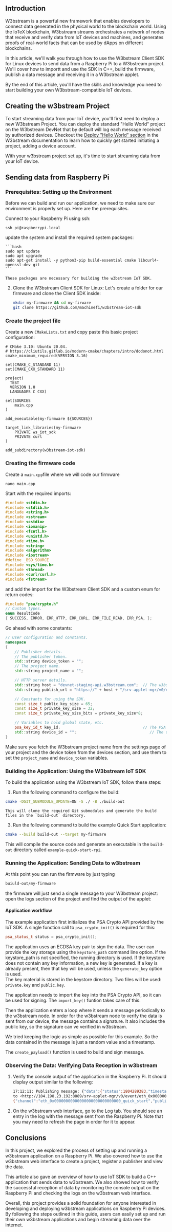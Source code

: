 ## Introduction

W3bstream is a powerful new framework that enables developers to connect data generated in the physical world to the blockchain world. Using the IoTeX blockchain, W3bstream streams orchestrates a network of nodes that receive and verify data from IoT devices and machines, and generates proofs of real-world facts that can be used by dApps on different blockchains.  

In this article, we'll walk you through how to use the W3bstream Client SDK for Linux devices to send data from a Raspberry Pi to a W3bstream project. We'll cover how to importt and use the SDK in C++, build the firmware, publish a data message and receiving it in a W3bstream applet. 

By the end of this article, you'll have the skills and knowledge you need to start building your own W3bstream-compatible IoT devices.

## Creating the w3bstream Project

To start streaming data from your IoT device, you'll first need to deploy a new W3bstream Project. You can deploy the standard "Hello World" project on the W3bstream DevNet that by default will log each message received by authorized devices. Checkout the [Deploy "Hello World" section]([https://docs.w3bstream.com/get-started/w3bstream-studio](https://docs.w3bstream.com/get-started/deploying-an-applet)) in the W3bstream documentation to learn how to quickly get started initiating a project, adding a device account. 

With your w3bstream project set up, it's time to start streaming data from your IoT device.

## Sending data from Raspberry Pi

### Prerequisites: Setting up the Environment

Before we can build and run our application, we need to make sure our environment is properly set up. Here are the prerequisites. 

Connect to your Raspberry Pi using ssh:
```
ssh pi@raspberrypi.local
```

update the system and install the required system packages:

    ```bash
    sudo apt update
    sudo apt upgrade
    sudo apt-get install -y python3-pip build-essential cmake libcurl4-openssl-dev git
    ```

    These packages are necessary for building the w3bstream IoT SDK.

2. Clone the W3bstream Client SDK for Linux:
Let's create a folder for our firmware and clone the Client SDK inside:

    ```bash
    mkdir my-firmware && cd my-firware
    git clone https://github.com/machinefi/w3bstream-iot-sdk 
    ```

### Create the project file
Create a new `CMakeLists.txt` and copy paste this basic project configuration:
```
# CMake 3.10: Ubuntu 20.04.
# https://cliutils.gitlab.io/modern-cmake/chapters/intro/dodonot.html
cmake_minimum_required(VERSION 3.16) 

set(CMAKE_C_STANDARD 11)
set(CMAKE_CXX_STANDARD 11)

project(
  TEST
  VERSION 1.0
  LANGUAGES C CXX)

set(SOURCES 
    main.cpp
)

add_executable(my-firmware ${SOURCES})

target_link_libraries(my-firmware
    PRIVATE ws_iot_sdk
    PRIVATE curl
)

add_subdirectory(w3bstream-iot-sdk)
```
### Creating the firmware code
Create a `main.cpp`file where we will code our firmware

```
nano main.cpp
```

Start with the required imports:
```cpp
#include <stdio.h>
#include <stdlib.h>
#include <string.h>
#include <sstream>
#include <cstdio>
#include <iomanip>
#include <fcntl.h>
#include <unistd.h>
#include <time.h>
#include <string>
#include <algorithm>
#include <iostream>
#define _BSD_SOURCE
#include <sys/time.h>
#include <thread>
#include <curl/curl.h>
#include <fstream>
```
and add the import for the W3bstream Client SDK and a custom enum for return codes:
```cpp
#include "psa/crypto.h"
// Custom types.
enum ResultCode
{ SUCCESS, ERROR, ERR_HTTP, ERR_CURL, ERR_FILE_READ, ERR_PSA, };
```
Go ahead with some constants:
```cpp
// User configuration and constants.
namespace
{
    // Publisher details.
    // The publisher token.
    std::string device_token = "";
    // The project name.
    std::string project_name = "";

    // HTTP server details.
    std::string host = "devnet-staging-api.w3bstream.com";  // The w3bstream server ip or hostname.
    std::string publish_url = "https://" + host + "/srv-applet-mgr/v0/event/" + project_name;

    // Constants for using the SDK.
    const size_t public_key_size = 65;
    const size_t private_key_size = 32;
    const size_t private_key_size_bits = private_key_size*8;

    // Variables to hold global state, etc.
    psa_key_id_t key_id;                                    // The PSA API key slot id.
    std::string device_id = "";                                // The device id. In our case, the public key.
}
```

Make sure you fetch the W3bstream project name from the settings page of your project and the device token from the devices section, and use them to set the `project_name` and `device_token` variables. 



### Building the Application: Using the W3bstream IoT SDK

To build the application using the W3bstream IoT SDK, follow these steps:

1. Run the following command to configure the build:

```bash
cmake -DGIT_SUBMODULE_UPDATE=ON -S ./ -B ./build-out
```

    This will clone the required Git submodules and generate the build files in the `build-out` directory.

3. Run the following command to build the example Quick Start application:

```bash
cmake --build build-out --target my-firmware
```

This will compile the source code and generate an executable in the `build-out` directory called `example-quick-start-rpi`.

### Running the Application: Sending Data to w3bstream

At this point you can run the firmware by just typing

```bash
buiuld-out/my-firmware
```
the firmware will just send a single message to your W3bstream project: open the logs section of the project and find the output of the applet:

#### Application workflow

The example application first initializes the PSA Crypto API provided by the IoT SDK. A single function call to  `psa_crypto_init()` is required for this:

```c++
psa_status_t status = psa_crypto_init();
```

The application uses an ECDSA key pair to sign the data. The user can provide the key storage using the `keystore_path` command line option. If the keystore_path is not specified, the running directory is used. If the keystore does not contain any key information, a new key is generated. If a key is already present, then that key will be used, unless the `generate_key` option is used.  
The key material is stored in the keystore directory. Two files will be used: `private.key` and `public.key`.  

The application needs to import the key into the PSA Crypto API, so it can be used for signing. The `import_key()` funtion takes care of this.  

Then the application enters a loop where it sends a message periodically to the w3bstream node. In order for the w3bstream node to verify the data is sent from our device, the message contains a signature. It also includes the public key, so the signature can ve verified in w3bstream.

We tried keeping the logic as simple as possible for this example. So the data contained in the message is just a random value and a timestamp.  

The `create_payload()` function is used to build and sign message.  

### Observing the Data: Verifying Data Reception in w3bstream

1. Verify the console output of the application in the Raspberry Pi. It should display output similar to the following:
    
    ```bash
    17:12:11: Publishing message: {"data":{"status":1804289383,"timestamp":1683907931},"signature": "00000000000000004020000100000040ffffffeaffffffbfffffffeffffffffe7f000031000000000000002c00000000000000ffffffe041300001000000006075ffffff98ffffffff7f0000400000000000000002","public_key":"04b5cdfa25aaa1e724d27ce0d928ca146d18be5f43b28b5ca1642075ae7d0007d7d777f0d1160840044e9021b09c8224ff652d7262dad2a25c39e025ee498b8dee"}
    to <http://104.198.23.192:8889/srv-applet-mgr/v0/event/eth_0x00000000000000000000000000000_quick_start>
    {"channel":"eth_0x00000000000000000000000000000_quick_start","publisherID":"9025854401981442","eventID":"cb2a7a66-bf81-47f3-8cd1-4dabcf33abad_w3b","results":[{"appletName":"9025851227716615","instanceID":"9025851227721735","handler":"start","returnValue":null,"code":1712}]}
    ```
    
2. On the w3bstream web interface, go to the Log tab. You should see an entry in the log with the message sent from the Raspberry Pi. Note that you may need to refresh the page in order for it to appear.

## Conclusions

In this project, we explored the process of setting up and running a w3bstream application on a Raspberry Pi. We also covered how to use the w3bstream web interface to create a project, register a publisher and view the data.

This article also gave an overview of how to use IoT SDK to build a C++ application that sends data to w3bstream. We also showed how to verify the successful reception of data by monitoring the console output on the Raspberry Pi and checking the logs on the w3bstream web interface.

Overall, this project provides a solid foundation for anyone interested in developing and deploying w3bstream applications on Raspberry Pi devices. By following the steps outlined in this guide, users can easily set up and run their own w3bstream applications and begin streaming data over the internet.

